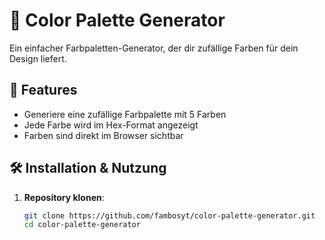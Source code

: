 # 🎨 Color Palette Generator

Ein einfacher Farbpaletten-Generator, der dir zufällige Farben für dein Design liefert.

## 🚀 Features

- Generiere eine zufällige Farbpalette mit 5 Farben
- Jede Farbe wird im Hex-Format angezeigt
- Farben sind direkt im Browser sichtbar

## 🛠️ Installation & Nutzung

1. **Repository klonen**:
   ```bash
   git clone https://github.com/fambosyt/color-palette-generator.git
   cd color-palette-generator

